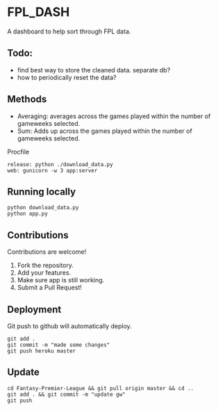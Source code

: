 # FPL_DASH 

A dashboard to help sort through FPL data. 

## Todo: 
- find best way to store the cleaned data. separate db? 
- how to periodically reset the data? 

## Methods
- Averaging: averages across the games played within the number of gameweeks selected. 
- Sum: Adds up across the games played within the number of gameweeks selected. 

Procfile
```
release: python ./download_data.py
web: gunicorn -w 3 app:server
```

## Running locally
```
python download_data.py
python app.py
```

## Contributions
Contributions are welcome! 
1. Fork the repository. 
2. Add your features. 
3. Make sure app is still working.
4. Submit a Pull Request!

## Deployment
Git push to github will automatically deploy.
```
git add . 
git commit -m "made some changes"
git push heroku master
```

## Update
```
cd Fantasy-Premier-League && git pull origin master && cd ..
git add . && git commit -m "update gw"
git push
```